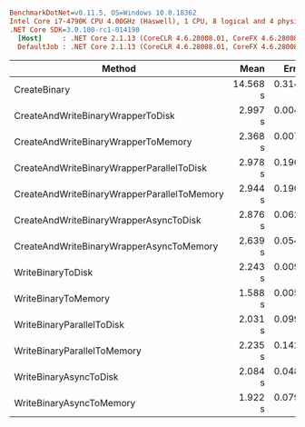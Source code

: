 ``` ini

BenchmarkDotNet=v0.11.5, OS=Windows 10.0.18362
Intel Core i7-4790K CPU 4.00GHz (Haswell), 1 CPU, 8 logical and 4 physical cores
.NET Core SDK=3.0.100-rc1-014190
  [Host]     : .NET Core 2.1.13 (CoreCLR 4.6.28008.01, CoreFX 4.6.28008.01), 64bit RyuJIT
  DefaultJob : .NET Core 2.1.13 (CoreCLR 4.6.28008.01, CoreFX 4.6.28008.01), 64bit RyuJIT


```
|                                      Method |     Mean |    Error |   StdDev |   Median |        Gen 0 |       Gen 1 |     Gen 2 |  Allocated |
|-------------------------------------------- |---------:|---------:|---------:|---------:|-------------:|------------:|----------:|-----------:|
|                                CreateBinary | 14.568 s | 0.3146 s | 0.5342 s | 14.520 s | 1021000.0000 | 261000.0000 | 1000.0000 |  424.52 MB |
|           CreateAndWriteBinaryWrapperToDisk |  2.997 s | 0.0044 s | 0.0039 s |  2.996 s |  397000.0000 |  57000.0000 |         - | 2758.77 MB |
|         CreateAndWriteBinaryWrapperToMemory |  2.368 s | 0.0070 s | 0.0058 s |  2.368 s |  476000.0000 |   1000.0000 |         - |  2334.1 MB |
|   CreateAndWriteBinaryWrapperParallelToDisk |  2.978 s | 0.1904 s | 0.5432 s |  2.858 s |  780000.0000 | 236000.0000 | 1000.0000 |  433.09 MB |
| CreateAndWriteBinaryWrapperParallelToMemory |  2.944 s | 0.1904 s | 0.5554 s |  2.756 s |  743000.0000 | 234000.0000 | 1000.0000 |  443.02 MB |
|      CreateAndWriteBinaryWrapperAsyncToDisk |  2.876 s | 0.0621 s | 0.1831 s |  2.886 s |  971000.0000 | 332000.0000 | 1000.0000 |  464.44 MB |
|    CreateAndWriteBinaryWrapperAsyncToMemory |  2.639 s | 0.0545 s | 0.1599 s |  2.634 s |  981000.0000 | 320000.0000 | 1000.0000 |  464.43 MB |
|                           WriteBinaryToDisk |  2.243 s | 0.0095 s | 0.0084 s |  2.243 s |  192000.0000 |  46000.0000 |         - | 1147.66 MB |
|                         WriteBinaryToMemory |  1.588 s | 0.0051 s | 0.0042 s |  1.587 s |  180000.0000 |           - |         - |  723.07 MB |
|                   WriteBinaryParallelToDisk |  2.031 s | 0.0997 s | 0.2939 s |  1.972 s |  544000.0000 | 188000.0000 | 1000.0000 |   81.55 MB |
|                 WriteBinaryParallelToMemory |  2.235 s | 0.1424 s | 0.4198 s |  2.405 s |  548000.0000 | 189000.0000 | 1000.0000 |   17.39 MB |
|                      WriteBinaryAsyncToDisk |  2.084 s | 0.0485 s | 0.1391 s |  2.053 s |  786000.0000 | 273000.0000 | 1000.0000 |    8.82 MB |
|                    WriteBinaryAsyncToMemory |  1.922 s | 0.0794 s | 0.2341 s |  1.907 s |  787000.0000 | 273000.0000 | 1000.0000 |    8.81 MB |
